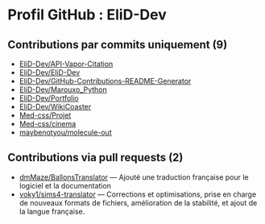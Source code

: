 # Profil GitHub : EliD-Dev

## Contributions par commits uniquement (9)

- [EliD-Dev/API-Vapor-Citation](https://github.com/EliD-Dev/API-Vapor-Citation)
- [EliD-Dev/EliD-Dev](https://github.com/EliD-Dev/EliD-Dev)
- [EliD-Dev/GitHub-Contributions-README-Generator](https://github.com/EliD-Dev/GitHub-Contributions-README-Generator)
- [EliD-Dev/Marouxo_Python](https://github.com/EliD-Dev/Marouxo_Python)
- [EliD-Dev/Portfolio](https://github.com/EliD-Dev/Portfolio)
- [EliD-Dev/WikiCoaster](https://github.com/EliD-Dev/WikiCoaster)
- [Med-css/Projet](https://github.com/Med-css/Projet)
- [Med-css/cinema](https://github.com/Med-css/cinema)
- [maybenotyou/molecule-out](https://github.com/maybenotyou/molecule-out)

## Contributions via pull requests (2)

- [dmMaze/BallonsTranslator](https://github.com/dmMaze/BallonsTranslator) — Ajouté une traduction française pour le logiciel et la documentation
- [voky1/sims4-translator](https://github.com/voky1/sims4-translator) — Corrections et optimisations, prise en charge de nouveaux formats de fichiers, amélioration de la stabilité, et ajout de la langue française.
